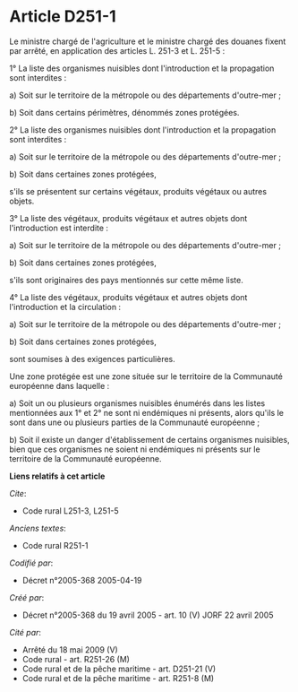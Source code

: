 # Article D251-1

Le ministre chargé de l'agriculture et le ministre chargé des douanes fixent par arrêté, en application des articles L. 251-3
et L. 251-5 :

1° La liste des organismes nuisibles dont l'introduction et la propagation sont interdites :

a) Soit sur le territoire de la métropole ou des départements d'outre-mer ;

b) Soit dans certains périmètres, dénommés zones protégées.

2° La liste des organismes nuisibles dont l'introduction et la propagation sont interdites :

a) Soit sur le territoire de la métropole ou des départements d'outre-mer ;

b) Soit dans certaines zones protégées,

s'ils se présentent sur certains végétaux, produits végétaux ou autres objets.

3° La liste des végétaux, produits végétaux et autres objets dont l'introduction est interdite :

a) Soit sur le territoire de la métropole ou des départements d'outre-mer ;

b) Soit dans certaines zones protégées,

s'ils sont originaires des pays mentionnés sur cette même liste.

4° La liste des végétaux, produits végétaux et autres objets dont l'introduction et la circulation :

a) Soit sur le territoire de la métropole ou des départements d'outre-mer ;

b) Soit dans certaines zones protégées,

sont soumises à des exigences particulières.

Une zone protégée est une zone située sur le territoire de la Communauté européenne dans laquelle :

a) Soit un ou plusieurs organismes nuisibles énumérés dans les listes mentionnées aux 1° et 2° ne sont ni endémiques ni
présents, alors qu'ils le sont dans une ou plusieurs parties de la Communauté européenne ;

b) Soit il existe un danger d'établissement de certains organismes nuisibles, bien que ces organismes ne soient ni endémiques
ni présents sur le territoire de la Communauté européenne.

**Liens relatifs à cet article**

_Cite_:

  - Code rural L251-3, L251-5

_Anciens textes_:

  - Code rural R251-1

_Codifié par_:

  - Décret n°2005-368 2005-04-19

_Créé par_:

  - Décret n°2005-368 du 19 avril 2005 - art. 10 (V) JORF 22 avril 2005

_Cité par_:

  - Arrêté du 18 mai 2009 (V)
  - Code rural - art. R251-26 (M)
  - Code rural et de la pêche maritime - art. D251-21 (V)
  - Code rural et de la pêche maritime - art. R251-8 (M)
